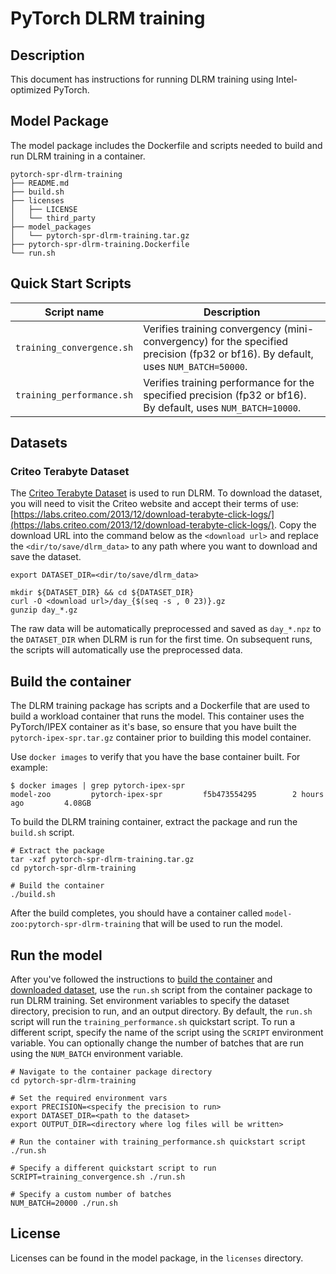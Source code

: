 <!--- 0. Title -->
# PyTorch DLRM training

<!-- 10. Description -->
## Description

This document has instructions for running DLRM training using
Intel-optimized PyTorch.

## Model Package

The model package includes the Dockerfile and scripts needed to build and
run DLRM training in a container.
```
pytorch-spr-dlrm-training
├── README.md
├── build.sh
├── licenses
│   ├── LICENSE
│   └── third_party
├── model_packages
│   └── pytorch-spr-dlrm-training.tar.gz
├── pytorch-spr-dlrm-training.Dockerfile
└── run.sh
```

<!--- 40. Quick Start Scripts -->
## Quick Start Scripts

| Script name | Description |
|-------------|-------------|
| `training_convergence.sh` | Verifies training convergency (mini-convergency) for the specified precision (fp32 or bf16). By default, uses `NUM_BATCH=50000`. |
| `training_performance.sh` | Verifies training performance for the specified precision (fp32 or bf16). By default, uses `NUM_BATCH=10000`. |

## Datasets

### Criteo Terabyte Dataset

The [Criteo Terabyte Dataset](https://labs.criteo.com/2013/12/download-terabyte-click-logs/) is
used to run DLRM. To download the dataset, you will need to visit the Criteo website and accept
their terms of use:
[https://labs.criteo.com/2013/12/download-terabyte-click-logs/](https://labs.criteo.com/2013/12/download-terabyte-click-logs/).
Copy the download URL into the command below as the `<download url>` and
replace the `<dir/to/save/dlrm_data>` to any path where you want to download
and save the dataset.
```
export DATASET_DIR=<dir/to/save/dlrm_data>

mkdir ${DATASET_DIR} && cd ${DATASET_DIR}
curl -O <download url>/day_{$(seq -s , 0 23)}.gz
gunzip day_*.gz
```
The raw data will be automatically preprocessed and saved as `day_*.npz` to
the `DATASET_DIR` when DLRM is run for the first time. On subsequent runs, the
scripts will automatically use the preprocessed data.

## Build the container

The DLRM training package has scripts and a Dockerfile that are
used to build a workload container that runs the model. This container
uses the PyTorch/IPEX container as it's base, so ensure that you have built
the `pytorch-ipex-spr.tar.gz` container prior to building this model container.

Use `docker images` to verify that you have the base container built. For example:
```
$ docker images | grep pytorch-ipex-spr
model-zoo         pytorch-ipex-spr         f5b473554295        2 hours ago         4.08GB
```

To build the DLRM training container, extract the package and
run the `build.sh` script.
```
# Extract the package
tar -xzf pytorch-spr-dlrm-training.tar.gz
cd pytorch-spr-dlrm-training

# Build the container
./build.sh
```

After the build completes, you should have a container called
`model-zoo:pytorch-spr-dlrm-training` that will be used to run the model.

## Run the model

After you've followed the instructions to [build the container](#build-the-container)
and [downloaded dataset](#datasets), use the `run.sh` script from the container package
to run DLRM training. Set environment variables to specify the dataset directory,
precision to run, and an output directory. By default, the `run.sh` script will run the
`training_performance.sh` quickstart script. To run a different script, specify
the name of the script using the `SCRIPT` environment variable. You can optionally change
the number of batches that are run using the `NUM_BATCH` environment variable.
```
# Navigate to the container package directory
cd pytorch-spr-dlrm-training

# Set the required environment vars
export PRECISION=<specify the precision to run>
export DATASET_DIR=<path to the dataset>
export OUTPUT_DIR=<directory where log files will be written>

# Run the container with training_performance.sh quickstart script
./run.sh

# Specify a different quickstart script to run
SCRIPT=training_convergence.sh ./run.sh

# Specify a custom number of batches
NUM_BATCH=20000 ./run.sh
```

<!--- 80. License -->
## License

Licenses can be found in the model package, in the `licenses` directory.


